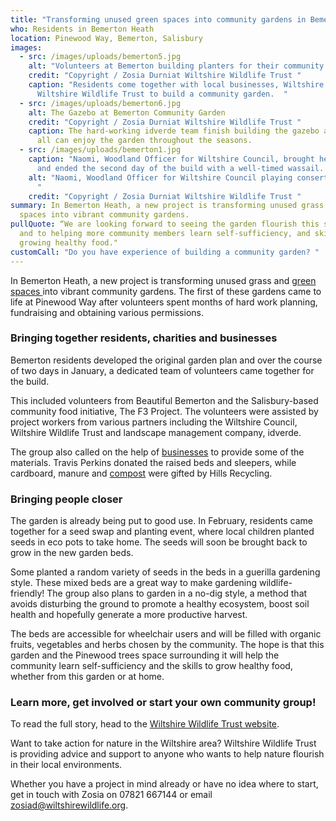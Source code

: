 ```yaml
---
title: "Transforming unused green spaces into community gardens in Bemerton  "
who: Residents in Bemerton Heath
location: Pinewood Way, Bemerton, Salisbury
images:
  - src: /images/uploads/bemerton5.jpg
    alt: "Volunteers at Bemerton building planters for their community garden. "
    credit: "Copyright / Zosia Durniat Wiltshire Wildlife Trust "
    caption: "Residents come together with local businesses, Wiltshire Council and
      Wiltshire Wildlife Trust to build a community garden.  "
  - src: /images/uploads/bemerton6.jpg
    alt: The Gazebo at Bemerton Community Garden
    credit: "Copyright / Zosia Durniat Wiltshire Wildlife Trust "
    caption: The hard-working idverde team finish building the gazebo area so that
      all can enjoy the garden throughout the seasons.
  - src: /images/uploads/bemerton1.jpg
    caption: "Naomi, Woodland Officer for Wiltshire Council, brought her Concertina
      and ended the second day of the build with a well-timed wassail.  "
    alt: "Naomi, Woodland Officer for Wiltshire Council playing consertina outside.
      "
    credit: "Copyright / Zosia Durniat Wiltshire Wildlife Trust "
summary: In Bemerton Heath, a new project is transforming unused grass and green
  spaces into vibrant community gardens.
pullQuote: “We are looking forward to seeing the garden flourish this summer,
  and to helping more community members learn self-sufficiency, and skills in
  growing healthy food."
customCall: "Do you have experience of building a community garden? "
---
```

In Bemerton Heath, a new project is transforming unused grass and [green spaces ](https://nextdoornaturehub.org.uk/guides/taking-over-green-space-in-your-area)into vibrant community gardens. The first of these gardens came to life at Pinewood Way after volunteers spent months of hard work planning, fundraising and obtaining various permissions.  

### Bringing together residents, charities and businesses 

Bemerton residents developed the original garden plan and over the course of two days in January, a dedicated team of volunteers came together for the build.  

This included volunteers from Beautiful Bemerton and the Salisbury-based community food initiative, The F3 Project. The volunteers were assisted by project workers from various partners including the Wiltshire Council, Wiltshire Wildlife Trust and landscape management company, idverde.   

The group also called on the help of [businesses](https://nextdoornaturehub.org.uk/guides/businesses-how-they-can-help-you-and-how-you-can-help-them) to provide some of the materials. Travis Perkins donated the raised beds and sleepers, while cardboard, manure and [compost](https://nextdoornaturehub.org.uk/guides/how-to-make-your-own-compost) were gifted by Hills Recycling.  

### Bringing people closer

The garden is already being put to good use. In February, residents came together for a seed swap and planting event, where local children planted seeds in eco pots to take home. The seeds will soon be brought back to grow in the new garden beds. 

Some planted a random variety of seeds in the beds in a guerilla gardening style. These mixed beds are a great way to make gardening wildlife-friendly! The group also plans to garden in a no-dig style, a method that avoids disturbing the ground to promote a healthy ecosystem, boost soil health and hopefully generate a more productive harvest. 

The beds are accessible for wheelchair users and will be filled with organic fruits, vegetables and herbs chosen by the community. The hope is that this garden and the Pinewood trees space surrounding it will help the community learn self-sufficiency and the skills to grow healthy food, whether from this garden or at home.  

### Learn more, get involved or start your own community group! 

To read the full story, head to the [Wiltshire Wildlife Trust website](https://www.wiltshirewildlife.org/blog/staff/grow-food-not-grass).  

Want to take action for nature in the Wiltshire area? Wiltshire Wildlife Trust is providing advice and support to anyone who wants to help nature flourish in their local environments.  

Whether you have a project in mind already or have no idea where to start, get in touch with Zosia on 07821 667144 or email zosiad@wiltshirewildlife.org.